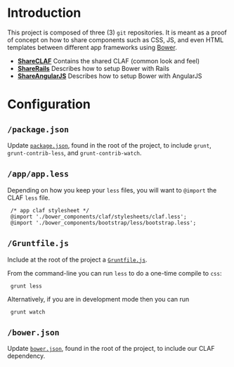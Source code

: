Introduction
======

This project is composed of three (3) `git` repositories.  It is meant as a
proof of concept on how to share components such as CSS, JS, and even HTML
templates between different app frameworks using [Bower](http://bower.io).

  * **[ShareCLAF](http://github.com/wwvuillemot/ShareCLAF)** Contains the shared CLAF (common look and feel)
  * **[ShareRails](http://github.com/wwvuillemot/ShareRails)** Describes how to setup Bower with Rails
  * **[ShareAngularJS](http://github.com/wwvuillemot/ShareAngularJS)** Describes how to setup Bower with AngularJS

Configuration
=======

`/package.json`
-------

Update [`package.json`](package.json), found in the root of the project, to
include `grunt`, `grunt-contrib-less`, and `grunt-contrib-watch`.

`/app/app.less`
-------

Depending on how you keep your `less` files, you will want to `@import` the CLAF `less` file.

     /* app claf stylesheet */
     @import './bower_components/claf/stylesheets/claf.less';
     @import './bower_components/bootstrap/less/bootstrap.less';


`/Gruntfile.js`
-------

Include at the root of the project a [`Gruntfile.js`](Gruntfile.js).  

From the command-line you can run `less` to do a one-time compile to `css`:

     grunt less

Alternatively, if you are in development mode then you can run

     grunt watch


`/bower.json`
-------

Update [`bower.json`](bower.json), found in the root of the project, to include
our CLAF dependency.

